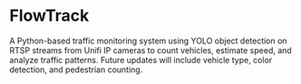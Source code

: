 # FlowTrack
A Python-based traffic monitoring system using YOLO object detection on RTSP streams from Unifi IP cameras to count vehicles, estimate speed, and analyze traffic patterns. Future updates will include vehicle type, color detection, and pedestrian counting.
